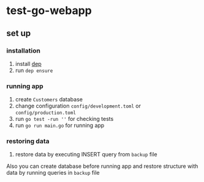 # test-go-webapp

## set up

### installation

1. install [dep](https://golang.github.io/dep/docs/introduction.html)
2. run `dep ensure`

### running app

1. create `Customers` database
2. change configuration `config/development.toml` or `config/production.toml`
3. run `go test -run ''` for checking tests
4. run `go run main.go` for running app

### restoring data

1. restore data by executing INSERT query from `backup` file

Also you can create database before running app and restore structure with data by running queries in `backup` file

